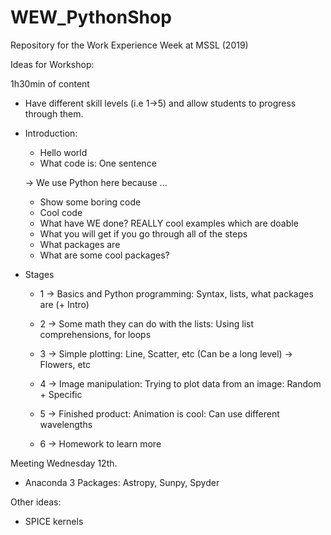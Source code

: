 # WEW_PythonShop
Repository for the Work Experience Week at MSSL (2019)

Ideas for Workshop:

  1h30min of content

- Have different skill levels (i.e 1->5) and allow students to progress through them.


- Introduction: 
  - Hello world
  - What code is: One sentence 
  
  -> We use Python here because ...

  - Show some boring code
  - Cool code
  - What have WE done? REALLY cool examples which are doable
  - What you will get if you go through all of the steps 
  - What packages are
  - What are some cool packages?

- Stages 
  - 1 -> Basics and Python programming: Syntax, lists, what packages are (+ Intro)
  - 2 -> Some math they can do with the lists: Using list comprehensions, for loops
  - 3 -> Simple plotting: Line, Scatter, etc (Can be a long level) -> Flowers, etc
  

  - 4 -> Image manipulation: Trying to plot data from an image: Random + Specific
  - 5 -> Finished product: Animation is cool: Can use different wavelengths
  
  - 6 -> Homework to learn more
  
  
 
 Meeting Wednesday 12th.
- Anaconda 3
Packages: Astropy, Sunpy, Spyder


Other ideas:
 - SPICE kernels


